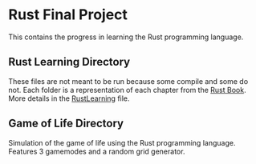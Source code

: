 # Rust Final Project
This contains the progress in learning the Rust programming language.
## Rust Learning Directory
These files are not meant to be run because some compile and some do not. 
Each folder is a representation of each chapter from the [Rust Book](https://doc.rust-lang.org/book/).
More details in the [RustLearning](https://github.com/ryrysmiley/Rust_Final_Project/tree/main/RustLearning) file.
## Game of Life Directory
Simulation of the game of life using the Rust programming language. Features 3 gamemodes and a random grid generator.
